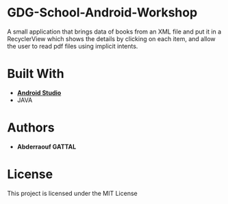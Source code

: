 # GDG-School-Android-Workshop

A small application that brings data of books from an XML file and put it in a RecyclerView which shows the details by clicking on each item, and allow the user to read pdf files using implicit intents.

# Built With
  - [**Android Studio**](https://developer.android.com/studio/)
  - JAVA

# Authors
- **Abderraouf GATTAL** 

# License
This project is licensed under the MIT License
